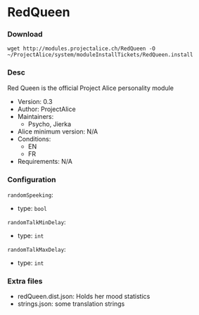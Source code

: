 # RedQueen

### Download
`wget http://modules.projectalice.ch/RedQueen -O ~/ProjectAlice/system/moduleInstallTickets/RedQueen.install`

### Desc
Red Queen is the official Project Alice personality module

- Version: 0.3
- Author: ProjectAlice
- Maintainers:
  - Psycho, Jierka
- Alice minimum version: N/A
- Conditions:
  - EN
  - FR
- Requirements: N/A


### Configuration

`randomSpeeking`:
 - type: `bool`
 
`randomTalkMinDelay`:
 - type: `int`

`randomTalkMaxDelay`:
 - type: `int`


### Extra files

- redQueen.dist.json: Holds her mood statistics
- strings.json: some translation strings
